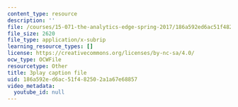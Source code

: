 ```yaml
---
content_type: resource
description: ''
file: /courses/15-071-the-analytics-edge-spring-2017/186a592ed6ac51f482502a1a67e68857_08Ih9GGB5-c.vtt
file_size: 2620
file_type: application/x-subrip
learning_resource_types: []
license: https://creativecommons.org/licenses/by-nc-sa/4.0/
ocw_type: OCWFile
resourcetype: Other
title: 3play caption file
uid: 186a592e-d6ac-51f4-8250-2a1a67e68857
video_metadata:
  youtube_id: null
---
```

